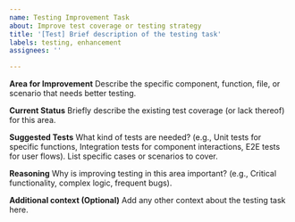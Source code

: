 ```yaml
---
name: Testing Improvement Task
about: Improve test coverage or testing strategy
title: '[Test] Brief description of the testing task'
labels: testing, enhancement
assignees: ''

---
```


**Area for Improvement**
Describe the specific component, function, file, or scenario that needs better testing.

**Current Status**
Briefly describe the existing test coverage (or lack thereof) for this area.

**Suggested Tests**
What kind of tests are needed? (e.g., Unit tests for specific functions, Integration tests for component interactions, E2E tests for user flows).
List specific cases or scenarios to cover.

**Reasoning**
Why is improving testing in this area important? (e.g., Critical functionality, complex logic, frequent bugs).

**Additional context (Optional)**
Add any other context about the testing task here.
